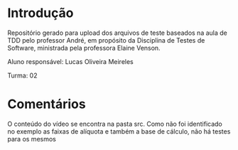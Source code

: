 # Introdução

Repositório gerado para upload dos arquivos de teste baseados na aula de TDD pelo professor André, em propósito da Disciplina de Testes de Software, ministrada pela professora Elaine Venson.

Aluno responsável: Lucas Oliveira Meireles

Turma: 02

# Comentários

O conteúdo do vídeo se encontra na pasta src.
Como não foi identificado no exemplo as faixas de alíquota e também a base de cálculo, não há testes para os mesmos
